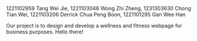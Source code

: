 1221102959 Tang Wei Jie, 1221103046 Wong Zhi Zheng, 1231303630 Chong Tian Wei, 1221103206 Derrick Chua Peng Boon, 1221101295 Gan Wee Han

Our project is to design and develop a wellness and fitness webpage for business purposes.
Hello there!
